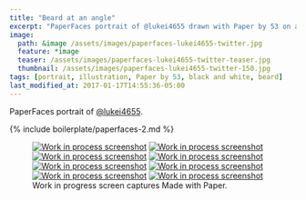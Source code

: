 ```yaml
---
title: "Beard at an angle"
excerpt: "PaperFaces portrait of @lukei4655 drawn with Paper by 53 on an iPad."
image: 
  path: &image /assets/images/paperfaces-lukei4655-twitter.jpg 
  feature: *image
  teaser: /assets/images/paperfaces-lukei4655-twitter-teaser.jpg
  thumbnail: /assets/images/paperfaces-lukei4655-twitter-150.jpg
tags: [portrait, illustration, Paper by 53, black and white, beard]
last_modified_at: 2017-01-17T14:55:36-05:00
---
```


PaperFaces portrait of [@lukei4655](https://twitter.com/lukei4655).

{% include boilerplate/paperfaces-2.md %}

<figure class="third">
  <a href="/assets/images/paperfaces-lukei4655-process-1-lg.jpg"><img src="/assets/images/paperfaces-lukei4655-process-1-600.jpg" alt="Work in process screenshot"></a>
  <a href="/assets/images/paperfaces-lukei4655-process-2-lg.jpg"><img src="/assets/images/paperfaces-lukei4655-process-2-600.jpg" alt="Work in process screenshot"></a>
  <a href="/assets/images/paperfaces-lukei4655-process-3-lg.jpg"><img src="/assets/images/paperfaces-lukei4655-process-3-600.jpg" alt="Work in process screenshot"></a>
  <a href="/assets/images/paperfaces-lukei4655-process-4-lg.jpg"><img src="/assets/images/paperfaces-lukei4655-process-4-600.jpg" alt="Work in process screenshot"></a>
  <a href="/assets/images/paperfaces-lukei4655-process-5-lg.jpg"><img src="/assets/images/paperfaces-lukei4655-process-5-600.jpg" alt="Work in process screenshot"></a>
  <a href="/assets/images/paperfaces-lukei4655-process-6-lg.jpg"><img src="/assets/images/paperfaces-lukei4655-process-6-600.jpg" alt="Work in process screenshot"></a>
  <a href="/assets/images/paperfaces-lukei4655-process-7-lg.jpg"><img src="/assets/images/paperfaces-lukei4655-process-7-600.jpg" alt="Work in process screenshot"></a>
  <a href="/assets/images/paperfaces-lukei4655-process-8-lg.jpg"><img src="/assets/images/paperfaces-lukei4655-process-8-600.jpg" alt="Work in process screenshot"></a>
  <figcaption>Work in progress screen captures Made with Paper.</figcaption>
</figure>
